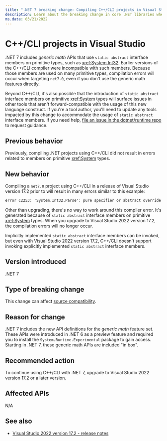 ```yaml
---
title: ".NET 7 breaking change: Compiling C++/CLI projects in Visual Studio"
description: Learn about the breaking change in core .NET libraries where Visual Studio version 17.2 is required to compile .NET 7 C++/CLI projects.
ms.date: 03/21/2022
---
```

# C++/CLI projects in Visual Studio

.NET 7 includes *generic math* APIs that use `static abstract` interface members on primitive types, such as <xref:System.Int32>.  Earlier versions of the C++/CLI compiler were incompatible with such members. Because those members are used on many primitive types, compilation errors will occur when targeting `net7.0`, even if you don't use the generic math features directly.

Beyond C++/CLI, it's also possible that the introduction of `static abstract` interface members on primitive <xref:System> types will surface issues in other tools that aren't forward-compatible with the usage of this new language construct. If you're a tool author, you'll need to update any tools impacted by this change to accommodate the usage of `static abstract` interface members. If you need help, [file an issue in the dotnet/runtime repo](https://github.com/dotnet/runtime/issues/new) to request guidance.

## Previous behavior

Previously, compiling .NET projects using C++/CLI did not result in errors related to members on primitive <xref:System> types.

## New behavior

Compiling a `net7.0` project using C++/CLI in a release of Visual Studio version 17.2 prior to will result in many errors similar to this example:

```txt
error C2253: 'System.Int32.Parse': pure specifier or abstract override specifier only allowed on virtual function
```

Other than upgrading, there's no way to work around this compiler error. It's generated because of `static abstract` interface members on primitive <xref:System> types. When you upgrade to Visual Studio 2022 version 17.2, the compilation errors will no longer occur.

Implicitly implemented `static abstract` interface members can be invoked, but even with Visual Studio 2022 version 17.2, C++/CLI doesn't support invoking explicitly implemented `static abstract` interface members.

## Version introduced

.NET 7

## Type of breaking change

This change can affect [source compatibility](../../categories.md#source-compatibility).

## Reason for change

.NET 7 includes the new API definitions for the *generic math* feature set. These APIs were introduced in .NET 6 as a preview feature and required you to install the `System.Runtime.Experimental` package to gain access. Starting in .NET 7, these generic math APIs are included "in box".

## Recommended action

To continue using C++/CLI with .NET 7, upgrade to Visual Studio 2022 version 17.2 or a later version.

## Affected APIs

N/A

## See also

- [Visual Studio 2022 version 17.2 - release notes](/visualstudio/releases/2022/release-notes-v17.2)
